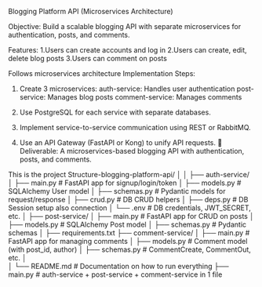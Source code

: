 Blogging Platform API (Microservices Architecture)

Objective:
Build a scalable blogging API with separate microservices for authentication, posts, and comments.

Features:
1.Users can create accounts and log in
2.Users can create, edit, delete blog posts
3.Users can comment on posts

Follows microservices architecture
Implementation Steps:
1. Create 3 microservices:
auth-service: Handles user authentication
post-service: Manages blog posts
comment-service: Manages comments

2. Use PostgreSQL for each service with separate databases.
3. Implement service-to-service communication using REST or RabbitMQ.
4. Use an API Gateway (FastAPI or Kong) to unify API requests.
📌 Deliverable: A microservices-based blogging API with authentication, posts, and comments.

This is the project Structure-blogging-platform-api/
│
│ 
├── auth-service/
│   ├── main.py                     # FastAPI app for signup/login/token
│   ├── models.py                   # SQLAlchemy User model
│   ├── schemas.py                  # Pydantic models for request/response
│   ├── crud.py                     # DB CRUD helpers
│   ├── deps.py                     # DB Session setup also connection
│   └── .env                        # DB credentials, JWT_SECRET, etc.
│
├── post-service/
│   ├── main.py                     # FastAPI app for CRUD on posts
│   ├── models.py                   # SQLAlchemy Post model
│   ├── schemas.py                  # Pydantic schemas
│   ├── requirements.txt
├── comment-service/
│   ├── main.py                     # FastAPI app for managing comments
│   ├── models.py                   # Comment model (with post_id, author)
│   ├── schemas.py                  # CommentCreate, CommentOut, etc.
│  
│
└── README.md                       # Documentation on how to run everything
├── main.py                         # auth-service + post-service + comment-service in 1 file

